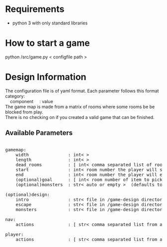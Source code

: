 # Requirements  
- python 3 with only standard libraries  
  
# How to start a game  
python /src/game.py < configfile path >  
  
# Design Information  
The configuration file is of yaml format. Each parameter follows this format  
category:  
&nbsp;&nbsp;&nbsp;&nbsp;component&nbsp;&nbsp;&nbsp;&nbsp;&nbsp;:&nbsp;value  
The game map is made from a matrix of rooms where some rooms be be blocked from play.  
There is no checking on if you created a valid game that can be finished.  
  
## Available Parameters  
<pre>  
gamemap:  
    width               : int< >   
    length              : int< >  
    dead_rooms          : [ int< comma separated list of rooms player cannot enter > ]   
    start               : int< room number the player will start in >  
    end                 : int< room number the player will exit if entering >  
    (optional)goal      : [ int< room number of item to pickup> , str<name of item >  (This item is required to exit) ]  
    (optional)monsters  : str< auto or empty >  (defaults to empty if not present)  
  
(optional)design:  
    intro               : str< file in /game-design directory >  
    escape              : str< file in /game-design directory >  
    monsters            : str< file in /game-design directory > (Note: will not be checked if monsters not set to auto)  
  
nav:  
    actions             : [ str< comma separated list from available [go, run, sneak] > ]  
  
player:  
    actions             : [ str< comma separated list from available [inspect room, pickup item, read map, attack] > ]  
</pre>  
